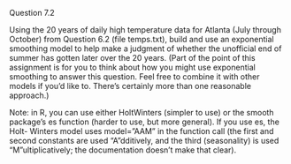 Question 7.2

Using the 20 years of daily high temperature data for Atlanta (July through October) from Question 6.2 (file temps.txt), build and use an exponential smoothing model to help make a judgment of whether the unofficial end of summer has gotten later over the 20 years. (Part of the point of this assignment is for you to think about how you might use exponential smoothing to answer this question. Feel free to combine it with other models if you’d like to. There’s certainly more than one reasonable approach.)

Note: in R, you can use either HoltWinters (simpler to use) or the smooth package’s es function (harder to use, but more general). If you use es, the Holt-    Winters model uses model=”AAM” in the function call (the first and second constants are used “A”dditively, and the third (seasonality) is used “M”ultiplicatively; the documentation doesn’t make that clear).
